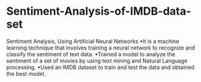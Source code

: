 # Sentiment-Analysis-of-IMDB-data-set
Sentiment Analysis, Using Artificial Neural Networks
•It is a machine learning technique that involves training a neural network to recognize and classify the sentiment of text data.
•Trained a model to analyze the sentiment of a set of movies by using text mining and Natural Language processing.
•Used an IMDB dataset to train and test the data and obtained the best model.
